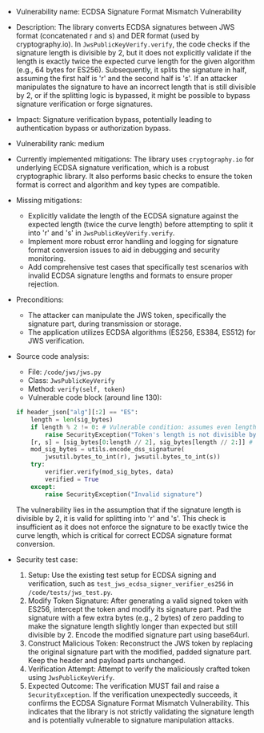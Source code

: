 - Vulnerability name: ECDSA Signature Format Mismatch Vulnerability
- Description: The library converts ECDSA signatures between JWS format (concatenated r and s) and DER format (used by cryptography.io). In `JwsPublicKeyVerify.verify`, the code checks if the signature length is divisible by 2, but it does not explicitly validate if the length is exactly twice the expected curve length for the given algorithm (e.g., 64 bytes for ES256). Subsequently, it splits the signature in half, assuming the first half is 'r' and the second half is 's'. If an attacker manipulates the signature to have an incorrect length that is still divisible by 2, or if the splitting logic is bypassed, it might be possible to bypass signature verification or forge signatures.
- Impact: Signature verification bypass, potentially leading to authentication bypass or authorization bypass.
- Vulnerability rank: medium
- Currently implemented mitigations: The library uses `cryptography.io` for underlying ECDSA signature verification, which is a robust cryptographic library. It also performs basic checks to ensure the token format is correct and algorithm and key types are compatible.
- Missing mitigations:
    - Explicitly validate the length of the ECDSA signature against the expected length (twice the curve length) before attempting to split it into 'r' and 's' in `JwsPublicKeyVerify.verify`.
    - Implement more robust error handling and logging for signature format conversion issues to aid in debugging and security monitoring.
    - Add comprehensive test cases that specifically test scenarios with invalid ECDSA signature lengths and formats to ensure proper rejection.
- Preconditions:
    - The attacker can manipulate the JWS token, specifically the signature part, during transmission or storage.
    - The application utilizes ECDSA algorithms (ES256, ES384, ES512) for JWS verification.
- Source code analysis:
    - File: `/code/jws/jws.py`
    - Class: `JwsPublicKeyVerify`
    - Method: `verify(self, token)`
    - Vulnerable code block (around line 130):
    ```python
    if header_json["alg"][:2] == "ES":
        length = len(sig_bytes)
        if length % 2 != 0: # Vulnerable condition: assumes even length but not exact length
            raise SecurityException("Token's length is not divisible by 2")
        [r, s] = [sig_bytes[0:length // 2], sig_bytes[length // 2:]] # Vulnerable split logic: assumes length is exactly twice curve length
        mod_sig_bytes = utils.encode_dss_signature(
            jwsutil.bytes_to_int(r), jwsutil.bytes_to_int(s))
        try:
            verifier.verify(mod_sig_bytes, data)
            verified = True
        except:
            raise SecurityException("Invalid signature")
    ```
    The vulnerability lies in the assumption that if the signature length is divisible by 2, it is valid for splitting into 'r' and 's'. This check is insufficient as it does not enforce the signature to be exactly twice the curve length, which is critical for correct ECDSA signature format conversion.

- Security test case:
    1. Setup: Use the existing test setup for ECDSA signing and verification, such as `test_jws_ecdsa_signer_verifier_es256` in `/code/tests/jws_test.py`.
    2. Modify Token Signature: After generating a valid signed token with ES256, intercept the token and modify its signature part. Pad the signature with a few extra bytes (e.g., 2 bytes) of zero padding to make the signature length slightly longer than expected but still divisible by 2. Encode the modified signature part using base64url.
    3. Construct Malicious Token: Reconstruct the JWS token by replacing the original signature part with the modified, padded signature part. Keep the header and payload parts unchanged.
    4. Verification Attempt: Attempt to verify the maliciously crafted token using `JwsPublicKeyVerify`.
    5. Expected Outcome: The verification MUST fail and raise a `SecurityException`. If the verification unexpectedly succeeds, it confirms the ECDSA Signature Format Mismatch Vulnerability. This indicates that the library is not strictly validating the signature length and is potentially vulnerable to signature manipulation attacks.